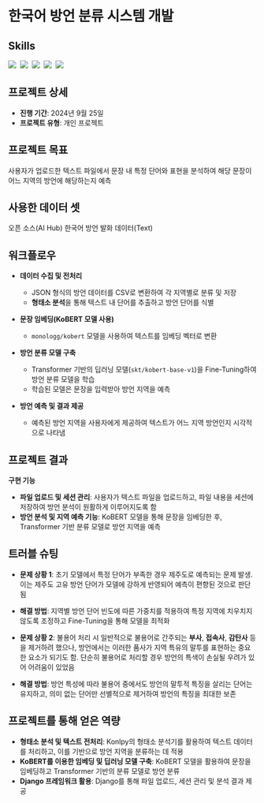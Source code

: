 # 한국어 방언 분류 시스템 개발

## Skills
<img src="https://img.shields.io/badge/Django-092E20?style=for-the-badge&logo=django&logoColor=white"/>&nbsp;
<img src="https://img.shields.io/badge/Python-3776AB?style=for-the-badge&logo=python&logoColor=white"/>&nbsp;
<img src="https://img.shields.io/badge/Konlpy-4285F4?style=for-the-badge&logo=python&logoColor=white"/>&nbsp;
<img src="https://img.shields.io/badge/Jupyter-F37626?style=for-the-badge&logo=jupyter&logoColor=white"/>&nbsp;
<img src="https://img.shields.io/badge/KoBERT-2C5BBF?style=for-the-badge&logoColor=white"/>&nbsp;

## 프로젝트 상세

- **진행 기간**: 2024년 9월 25일
- **프로젝트 유형**: 개인 프로젝트
  
## 프로젝트 목표

사용자가 업로드한 텍스트 파일에서 문장 내 특정 단어와 표현을 분석하여 해당 문장이 어느 지역의 방언에 해당하는지 예측

## 사용한 데이터 셋

오픈 소스(AI Hub) 한국어 방언 발화 데이터(Text)

## 워크플로우

- **데이터 수집 및 전처리**
  - JSON 형식의 방언 데이터를 CSV로 변환하여 각 지역별로 분류 및 저장
  - **형태소 분석**을 통해 텍스트 내 단어를 추출하고 방언 단어를 식별

- **문장 임베딩(KoBERT 모델 사용)**
  - `monologg/kobert` 모델을 사용하여 텍스트를 임베딩 벡터로 변환

- **방언 분류 모델 구축**
  - Transformer 기반의 딥러닝 모델(`skt/kobert-base-v1`)을 Fine-Tuning하여 방언 분류 모델을 학습
  - 학습된 모델은 문장을 입력받아 방언 지역을 예측
    
- **방언 예측 및 결과 제공**  
  - 예측된 방언 지역을 사용자에게 제공하여 텍스트가 어느 지역 방언인지 시각적으로 나타냄

## 프로젝트 결과

**구현 기능**
- **파일 업로드 및 세션 관리**: 사용자가 텍스트 파일을 업로드하고, 파일 내용을 세션에 저장하여 방언 분석이 원활하게 이루어지도록 함
- **방언 분석 및 지역 예측 기능**: KoBERT 모델을 통해 문장을 임베딩한 후, Transformer 기반 분류 모델로 방언 지역을 예측

## 트러블 슈팅

- **문제 상황 1**: 초기 모델에서 특정 단어가 부족한 경우 제주도로 예측되는 문제 발생. 이는 제주도 고유 방언 단어가 모델에 강하게 반영되어 예측이 편향된 것으로 판단됨
- **해결 방법**: 지역별 방언 단어 빈도에 따른 가중치를 적용하여 특정 지역에 치우치지 않도록 조정하고 Fine-Tuning을 통해 모델을 최적화

- **문제 상황 2**: 불용어 처리 시 일반적으로 불용어로 간주되는 **부사**, **접속사**, **감탄사** 등을 제거하려 했으나, 방언에서는 이러한 품사가 지역 특유의 말투를 표현하는 중요한 요소가 되기도 함. 단순히 불용어로 처리할 경우 방언의 특색이 손실될 우려가 있어 어려움이 있었음
- **해결 방법**: 방언 특성에 따라 불용어 중에서도 방언의 말투적 특징을 살리는 단어는 유지하고, 의미 없는 단어만 선별적으로 제거하여 방언의 특징을 최대한 보존


## 프로젝트를 통해 얻은 역량

- **형태소 분석 및 텍스트 전처리**: Konlpy의 형태소 분석기를 활용하여 텍스트 데이터를 처리하고, 이를 기반으로 방언 지역을 분류하는 데 적용
- **KoBERT를 이용한 임베딩 및 딥러닝 모델 구축**: KoBERT 모델을 활용하여 문장을 임베딩하고 Transformer 기반의 분류 모델로 방언 분류
- **Django 프레임워크 활용**: Django를 통해 파일 업로드, 세션 관리 및 분석 결과 제공
